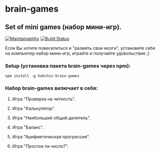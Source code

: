 # brain-games
## Set of mini games (набор мини-игр).

[![Maintainability](https://api.codeclimate.com/v1/badges/6d6714ad25c55f117f9b/maintainability)](https://codeclimate.com/github/Kokchix/project-lvl1-s292/maintainability)
[![Build Status](https://travis-ci.org/Kokchix/project-lvl1-s292.svg?branch=master)](https://travis-ci.org/Kokchix/project-lvl1-s292)

Если Вы хотите повеселиться и "размять свои мозги", установите себе на компьютер набор мини-игр, играйте и получайте удовольствие ;)

### Setup (установка пакета brain-games через npm):
```npm install -g kokchix-brain-games```

### Набор brain-games включает в себя:
1. Игра "Проверка на четность".

2. Игра "Калькулятор".

3. Игра "Наибольший общий делитель".

4. Игра "Баланс".

5. Игра "Арифметическая прогрессия".

6. Игра "Простое ли число?".
